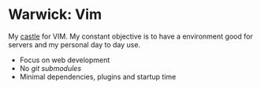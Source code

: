 # Warwick: Vim

My [castle][] for VIM. My constant objective is to have a environment good for
servers and my personal day to day use.

* Focus on web development
* No *git submodules*
* Minimal dependencies, plugins and startup time

[castle]: https://github.com/technicalpickles/homesick

